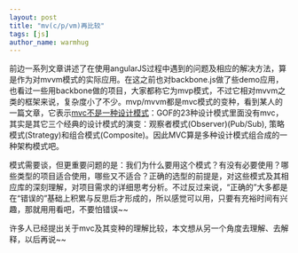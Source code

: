 ```yaml
---
layout: post
title: "mv(c/p/vm)再比较"
tags: [js]
author_name: warmhug
---
```


前边一系列文章讲述了在使用angularJS过程中遇到的问题及相应的解决方法，算是作为对mvvm模式的实际应用。在这之前也对backbone.js做了些demo应用，也看过一些用backbone做的项目，大家都称它为mvp模式，不过它相对mvvm之类的框架来说，复杂度小了不少。mvp/mvvm都是mvc模式的变种，看到某人的一篇文章，它表示[mvc不是一种设计模式](http://damoqiongqiu.iteye.com/blog/1949256)：GOF的23种设计模式里面没有mvc，其实是其它三个经典的设计模式的演变：观察者模式(Observer)(Pub/Sub), 策略模式(Strategy)和组合模式(Composite)。因此MVC算是多种设计模式组合成的一种架构模式吧。

模式需要谈，但更重要问题的是：我们为什么要用这个模式？有没有必要使用？哪些类型的项目适合使用，哪些又不适合？正确的选型的前提是，对这些模式及其相应库的深刻理解，对项目需求的详细思考分析。不过反过来说，“正确的”大多都是在“错误的”基础上积累与反思后才形成的，所以感觉可以用，只要有充裕时间有兴趣，那就用用看吧，不要怕错误~~

许多人已经提出关于mvc及其变种的理解比较，本文想从另一个角度去理解、去解释，以后再说~~

